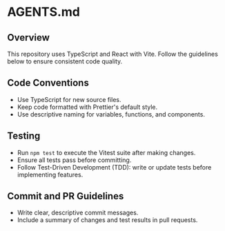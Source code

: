 # AGENTS.md

## Overview
This repository uses TypeScript and React with Vite. Follow the guidelines below to ensure consistent code quality.

## Code Conventions
- Use TypeScript for new source files.
- Keep code formatted with Prettier's default style.
- Use descriptive naming for variables, functions, and components.

## Testing
- Run `npm test` to execute the Vitest suite after making changes.
- Ensure all tests pass before committing.
- Follow Test-Driven Development (TDD): write or update tests before implementing features.

## Commit and PR Guidelines
- Write clear, descriptive commit messages.
- Include a summary of changes and test results in pull requests.
